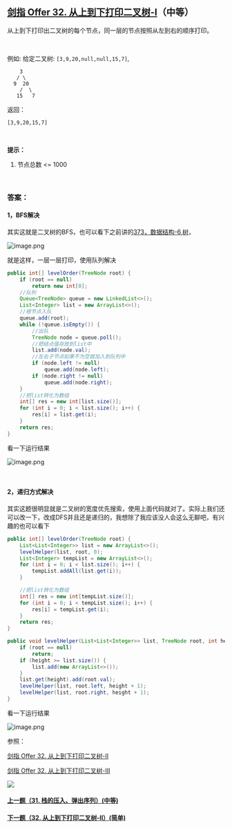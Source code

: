 ## [剑指 Offer 32. 从上到下打印二叉树-I](https://leetcode-cn.com/problems/cong-shang-dao-xia-da-yin-er-cha-shu-lcof/)（中等）

从上到下打印出二叉树的每个节点，同一层的节点按照从左到右的顺序打印。

<br/>

例如:
给定二叉树: `[3,9,20,null,null,15,7]`,

```
    3
   / \
  9  20
    /  \
   15   7
```

返回：

```
[3,9,20,15,7]
```

<br/>

**提示：**

1. 节点总数 <= 1000

<br/>

### 答案：

#### 1，BFS解决

其实这就是二叉树的BFS，也可以看下之前讲的[373，数据结构-6,树](https://mp.weixin.qq.com/s?__biz=MzU0ODMyNDk0Mw==&mid=2247487028&idx=1&sn=e06a0cd5760e62890e60e43a279a472b&chksm=fb419d14cc36140257eb220aaeac182287b10c3cab5c803ebd54013ee3fc120d693067c2e960&scene=21#wechat_redirect)，

![image.png](https://pic.leetcode-cn.com/1597977299-QxmvLH-image.png)

就是这样，一层一层打印，使用队列解决

```java
public int[] levelOrder(TreeNode root) {
    if (root == null)
        return new int[0];
    //队列
    Queue<TreeNode> queue = new LinkedList<>();
    List<Integer> list = new ArrayList<>();
    //根节点入队
    queue.add(root);
    while (!queue.isEmpty()) {
        //出队
        TreeNode node = queue.poll();
        //把结点值存放到list中
        list.add(node.val);
        //左右子节点如果不为空就加入到队列中
        if (node.left != null)
            queue.add(node.left);
        if (node.right != null)
            queue.add(node.right);
    }
    //把list转化为数组
    int[] res = new int[list.size()];
    for (int i = 0; i < list.size(); i++) {
        res[i] = list.get(i);
    }
    return res;
}
```

看一下运行结果

![image.png](https://pic.leetcode-cn.com/1597977356-bUesPX-image.png)

<br/>

#### 2，递归方式解决

其实这题很明显就是二叉树的宽度优先搜索，使用上面代码就对了。实际上我们还可以改一下，改成DFS并且还是递归的，我想除了我应该没人会这么无聊吧，有兴趣的也可以看下

```java
public int[] levelOrder(TreeNode root) {
    List<List<Integer>> list = new ArrayList<>();
    levelHelper(list, root, 0);
    List<Integer> tempList = new ArrayList<>();
    for (int i = 0; i < list.size(); i++) {
        tempList.addAll(list.get(i));
    }

    //把list转化为数组
    int[] res = new int[tempList.size()];
    for (int i = 0; i < tempList.size(); i++) {
        res[i] = tempList.get(i);
    }
    return res;
}

public void levelHelper(List<List<Integer>> list, TreeNode root, int height) {
    if (root == null)
        return;
    if (height >= list.size()) {
        list.add(new ArrayList<>());
    }
    list.get(height).add(root.val);
    levelHelper(list, root.left, height + 1);
    levelHelper(list, root.right, height + 1);
}
```

看一下运行结果

![image.png](https://pic.leetcode-cn.com/1597977429-mQumDo-image.png)

参照：

[剑指 Offer 32. 从上到下打印二叉树-II](https://github.com/sdwwld/leetCode/blob/master/src/main/java/com/wld/java/offer/剑指Offer32-II.md)

[剑指 Offer 32. 从上到下打印二叉树-III](https://github.com/sdwwld/leetCode/blob/master/src/main/java/com/wld/java/offer/剑指Offer32-III.md)

![](https://img-blog.csdnimg.cn/20200807155236311.png)

#### [上一题（31. 栈的压入、弹出序列）(中等)](https://github.com/sdwwld/leetCode/blob/master/src/main/java/com/wld/java/offer/剑指Offer31.md)

#### [下一题（32. 从上到下打印二叉树-II）(简单)](https://github.com/sdwwld/leetCode/blob/master/src/main/java/com/wld/java/offer/剑指Offer32-II.md)